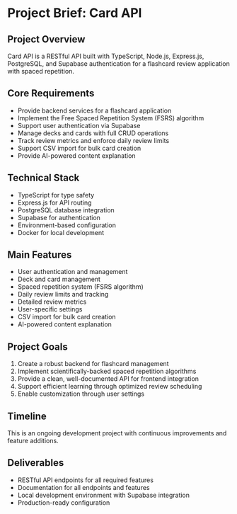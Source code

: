 # Project Brief: Card API

## Project Overview
Card API is a RESTful API built with TypeScript, Node.js, Express.js, PostgreSQL, and Supabase authentication for a flashcard review application with spaced repetition.

## Core Requirements
- Provide backend services for a flashcard application
- Implement the Free Spaced Repetition System (FSRS) algorithm
- Support user authentication via Supabase
- Manage decks and cards with full CRUD operations
- Track review metrics and enforce daily review limits
- Support CSV import for bulk card creation
- Provide AI-powered content explanation

## Technical Stack
- TypeScript for type safety
- Express.js for API routing
- PostgreSQL database integration
- Supabase for authentication
- Environment-based configuration
- Docker for local development

## Main Features
- User authentication and management
- Deck and card management
- Spaced repetition system (FSRS algorithm)
- Daily review limits and tracking
- Detailed review metrics
- User-specific settings
- CSV import for bulk card creation
- AI-powered content explanation

## Project Goals
1. Create a robust backend for flashcard management
2. Implement scientifically-backed spaced repetition algorithms
3. Provide a clean, well-documented API for frontend integration
4. Support efficient learning through optimized review scheduling
5. Enable customization through user settings

## Timeline
This is an ongoing development project with continuous improvements and feature additions.

## Deliverables
- RESTful API endpoints for all required features
- Documentation for all endpoints and features
- Local development environment with Supabase integration
- Production-ready configuration 
